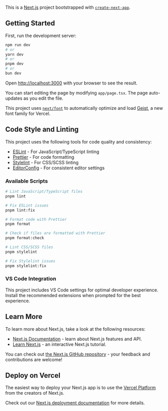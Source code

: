This is a [Next.js](https://nextjs.org) project bootstrapped with [`create-next-app`](https://nextjs.org/docs/app/api-reference/cli/create-next-app).

## Getting Started

First, run the development server:

```bash
npm run dev
# or
yarn dev
# or
pnpm dev
# or
bun dev
```

Open [http://localhost:3000](http://localhost:3000) with your browser to see the result.

You can start editing the page by modifying `app/page.tsx`. The page auto-updates as you edit the file.

This project uses [`next/font`](https://nextjs.org/docs/app/building-your-application/optimizing/fonts) to automatically optimize and load [Geist](https://vercel.com/font), a new font family for Vercel.

## Code Style and Linting

This project uses the following tools for code quality and consistency:

- [ESLint](https://eslint.org/) - For JavaScript/TypeScript linting
- [Prettier](https://prettier.io/) - For code formatting
- [Stylelint](https://stylelint.io/) - For CSS/SCSS linting
- [EditorConfig](https://editorconfig.org/) - For consistent editor settings

### Available Scripts

```bash
# Lint JavaScript/TypeScript files
pnpm lint

# Fix ESLint issues
pnpm lint:fix

# Format code with Prettier
pnpm format

# Check if files are formatted with Prettier
pnpm format:check

# Lint CSS/SCSS files
pnpm stylelint

# Fix Stylelint issues
pnpm stylelint:fix
```

### VS Code Integration

This project includes VS Code settings for optimal developer experience. Install the recommended extensions when prompted for the best experience.

## Learn More

To learn more about Next.js, take a look at the following resources:

- [Next.js Documentation](https://nextjs.org/docs) - learn about Next.js features and API.
- [Learn Next.js](https://nextjs.org/learn) - an interactive Next.js tutorial.

You can check out [the Next.js GitHub repository](https://github.com/vercel/next.js) - your feedback and contributions are welcome!

## Deploy on Vercel

The easiest way to deploy your Next.js app is to use the [Vercel Platform](https://vercel.com/new?utm_medium=default-template&filter=next.js&utm_source=create-next-app&utm_campaign=create-next-app-readme) from the creators of Next.js.

Check out our [Next.js deployment documentation](https://nextjs.org/docs/app/building-your-application/deploying) for more details.
